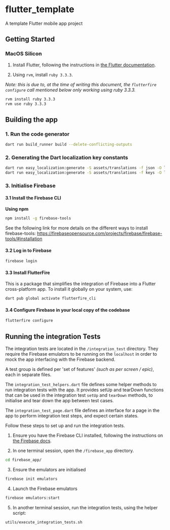 # flutter_template

A template Flutter mobile app project

## Getting Started

### MacOS Silicon

1. Install Flutter, following the instructions in <a href='https://docs.flutter.dev/get-started/install'>the Flutter documentation</a>.

2. Using `rvm`, install `ruby 3.3.3`. 

_Note: this is due to, at the time of writing this document, the `flutterfire configure` call mentioned below only working using ruby 3.3.3._ 

```zsh
rvm install ruby 3.3.3
rvm use ruby 3.3.3
```

## Building the app

### 1. Run the code generator

```zsh
dart run build_runner build --delete-conflicting-outputs
```

### 2. Generating the Dart localization key constants

```zsh
dart run easy_localization:generate -S assets/translations -f json -O lib/app/localization/generated -o locale_json.g.dart
dart run easy_localization:generate -S assets/translations -f keys -O lib/app/localization/generated -o locale_keys.g.dart
```

### 3. Initialise Firebase

#### 3.1 Install the Firebase CLI

**Using npm**

```zsh
npm install -g firebase-tools
```

See the following link for more details on the different ways to install firebase-tools:
https://firebaseopensource.com/projects/firebase/firebase-tools/#installation 

#### 3.2 Log in to Firebase

```zsh
firebase login
```

#### 3.3 Install FlutterFire

This is a package that simplifies the integration of Firebase into a Flutter cross-platform app.
To install it globally on your system, use:

```zsh
dart pub global activate flutterfire_cli
```

#### 3.4 Configure Firebase in your local copy of the codebase

```zsh
flutterfire configure
```

## Running the integration Tests

The integration tests are located in the `/integration_test` directory. 
They require the Firebase emulators to be running on the `localhost` in order to mock the app interfacing with the Firebase backend.

A test group is defined per 'set of features' _(such as per screen / epic)_, each in separate files.

The `integration_test_helpers.dart` file defines some helper methods to run integration tests with the app. It provides setUp and tearDown functions that can be used in the integration test `setUp` and `tearDown` methods, to initialise and tear down the app between test cases.

The `integration_test_page.dart` file defines an interface for a page in the app to perform integration test steps, and expect certain states.

Follow these steps to set up and run the integration tests.

1. Ensure you have the Firebase CLI installed, following the instructions on <a href="https://firebase.google.com/docs/cli">the Firebase docs</a>.

2. In one terminal session, open the `/firebase_app` directory.

```zsh
cd firebase_app/
```

3. Ensure the emulators are initialised

```zsh
firebase init emulators
```

4. Launch the Firebase emulators

```zsh
firebase emulators:start
```

5. In another terminal session, run the integration tests, using the helper script:

```zsh
utils/execute_integration_tests.sh
```

